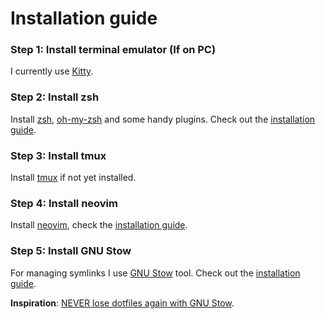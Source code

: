 # Installation guide

### Step 1: Install terminal emulator (If on PC)

I currently use [Kitty](https://sw.kovidgoyal.net/kitty/).

### Step 2: Install zsh

Install [zsh](https://www.zsh.org/), [oh-my-zsh](https://ohmyz.sh/) and some handy plugins. Check out the [installation guide](/docs/INSTALL_ZSH.md).

### Step 3: Install tmux

Install [tmux](https://github.com/tmux/tmux) if not yet installed.

### Step 4: Install neovim

Install [neovim](https://neovim.io/), check the [installation guide](/docs/INSTALL_NVIM.md).

### Step 5: Install GNU Stow

For managing symlinks I use [GNU Stow](https://www.gnu.org/software/stow/) tool. Check out the [installation guide](/docs/INSTALL_STOW.md).

**Inspiration**: [NEVER lose dotfiles again with GNU Stow](https://www.youtube.com/watch?v=NoFiYOqnC4o).
